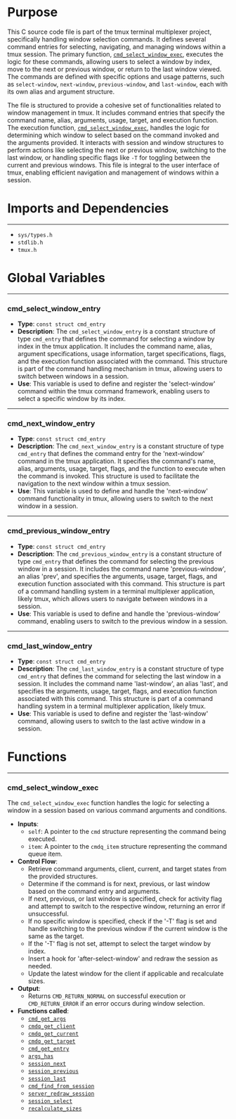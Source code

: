 # Purpose
This C source code file is part of the tmux terminal multiplexer project, specifically handling window selection commands. It defines several command entries for selecting, navigating, and managing windows within a tmux session. The primary function, [`cmd_select_window_exec`](#cmd_select_window_exec), executes the logic for these commands, allowing users to select a window by index, move to the next or previous window, or return to the last window viewed. The commands are defined with specific options and usage patterns, such as `select-window`, `next-window`, `previous-window`, and `last-window`, each with its own alias and argument structure.

The file is structured to provide a cohesive set of functionalities related to window management in tmux. It includes command entries that specify the command name, alias, arguments, usage, target, and execution function. The execution function, [`cmd_select_window_exec`](#cmd_select_window_exec), handles the logic for determining which window to select based on the command invoked and the arguments provided. It interacts with session and window structures to perform actions like selecting the next or previous window, switching to the last window, or handling specific flags like `-T` for toggling between the current and previous windows. This file is integral to the user interface of tmux, enabling efficient navigation and management of windows within a session.
# Imports and Dependencies

---
- `sys/types.h`
- `stdlib.h`
- `tmux.h`


# Global Variables

---
### cmd_select_window_entry
- **Type**: `const struct cmd_entry`
- **Description**: The `cmd_select_window_entry` is a constant structure of type `cmd_entry` that defines the command for selecting a window by index in the tmux application. It includes the command name, alias, argument specifications, usage information, target specifications, flags, and the execution function associated with the command. This structure is part of the command handling mechanism in tmux, allowing users to switch between windows in a session.
- **Use**: This variable is used to define and register the 'select-window' command within the tmux command framework, enabling users to select a specific window by its index.


---
### cmd_next_window_entry
- **Type**: `const struct cmd_entry`
- **Description**: The `cmd_next_window_entry` is a constant structure of type `cmd_entry` that defines the command entry for the 'next-window' command in the tmux application. It specifies the command's name, alias, arguments, usage, target, flags, and the function to execute when the command is invoked. This structure is used to facilitate the navigation to the next window within a tmux session.
- **Use**: This variable is used to define and handle the 'next-window' command functionality in tmux, allowing users to switch to the next window in a session.


---
### cmd_previous_window_entry
- **Type**: `const struct cmd_entry`
- **Description**: The `cmd_previous_window_entry` is a constant structure of type `cmd_entry` that defines the command for selecting the previous window in a session. It includes the command name 'previous-window', an alias 'prev', and specifies the arguments, usage, target, flags, and execution function associated with this command. This structure is part of a command handling system in a terminal multiplexer application, likely tmux, which allows users to navigate between windows in a session.
- **Use**: This variable is used to define and handle the 'previous-window' command, enabling users to switch to the previous window in a session.


---
### cmd_last_window_entry
- **Type**: `const struct cmd_entry`
- **Description**: The `cmd_last_window_entry` is a constant structure of type `cmd_entry` that defines the command for selecting the last window in a session. It includes the command name 'last-window', an alias 'last', and specifies the arguments, usage, target, flags, and execution function associated with this command. This structure is part of a command handling system in a terminal multiplexer application, likely tmux.
- **Use**: This variable is used to define and register the 'last-window' command, allowing users to switch to the last active window in a session.


# Functions

---
### cmd_select_window_exec<!-- {{#callable:cmd_select_window_exec}} -->
The `cmd_select_window_exec` function handles the logic for selecting a window in a session based on various command arguments and conditions.
- **Inputs**:
    - `self`: A pointer to the `cmd` structure representing the command being executed.
    - `item`: A pointer to the `cmdq_item` structure representing the command queue item.
- **Control Flow**:
    - Retrieve command arguments, client, current, and target states from the provided structures.
    - Determine if the command is for next, previous, or last window based on the command entry and arguments.
    - If next, previous, or last window is specified, check for activity flag and attempt to switch to the respective window, returning an error if unsuccessful.
    - If no specific window is specified, check if the '-T' flag is set and handle switching to the previous window if the current window is the same as the target.
    - If the '-T' flag is not set, attempt to select the target window by index.
    - Insert a hook for 'after-select-window' and redraw the session as needed.
    - Update the latest window for the client if applicable and recalculate sizes.
- **Output**:
    - Returns `CMD_RETURN_NORMAL` on successful execution or `CMD_RETURN_ERROR` if an error occurs during window selection.
- **Functions called**:
    - [`cmd_get_args`](cmd.c.driver.md#cmd_get_args)
    - [`cmdq_get_client`](cmd-queue.c.driver.md#cmdq_get_client)
    - [`cmdq_get_current`](cmd-queue.c.driver.md#cmdq_get_current)
    - [`cmdq_get_target`](cmd-queue.c.driver.md#cmdq_get_target)
    - [`cmd_get_entry`](cmd.c.driver.md#cmd_get_entry)
    - [`args_has`](arguments.c.driver.md#args_has)
    - [`session_next`](session.c.driver.md#session_next)
    - [`session_previous`](session.c.driver.md#session_previous)
    - [`session_last`](session.c.driver.md#session_last)
    - [`cmd_find_from_session`](cmd-find.c.driver.md#cmd_find_from_session)
    - [`server_redraw_session`](server-fn.c.driver.md#server_redraw_session)
    - [`session_select`](session.c.driver.md#session_select)
    - [`recalculate_sizes`](resize.c.driver.md#recalculate_sizes)


